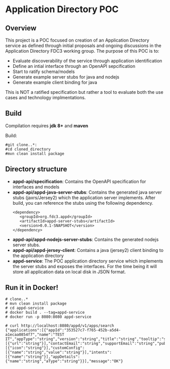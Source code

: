# Application Directory POC

## Overview
This project is a POC focused on creation of an Application Directory service as defined through initial proposals and
ongoing discussions in the Application Directory FDC3 working group.  The purpose of this POC is to:
* Evaluate discoverability of the service through application identification
* Define an intial interface through an OpenAPI sepcification
* Start to ratify schema/models
* Generate example server stubs for java and nodejs
* Generate example client binding for java

This is NOT a ratified specification but rather a tool to evaluate both the use cases and technology implmentations.


## Build

Compilation requires **jdk 8+** and **maven**

Build:

    #git clone..*:
    #cd cloned_directory
    #mvn clean install package


## Directory structure

*  **appd-api/specification**:
    Contains the OpenAPI specification for interfaces and models
*  **appd-api/appd-java-server-stubs**:
    Contains the generated java server stubs (jaxrs/Jersey2) which the application server implements.  After build, you can reference the stubs using the following dependency.
     ```
     <dependency>
        <groupId>org.fdc3.appd</groupId>
        <artifactId>appd-server-stubs</artifactId>
        <version>0.0.1-SNAPSHOT</version>
     </dependency>
     ```
* **appd-api/appd-nodejs-server-stubs**:
    Contains the generated nodejs server stubs.
* **appd-api/appd-jersey-client**:
    Contains a java (jersey2) client binding to the application directory
* **appd-service**:
    The POC application directory service which implements the server stubs and exposes the interfaces.
    For the time being it will store all application data on local disk in JSON format.


## Run it in Docker!

    # clone..*
    # mvn clean install package
    # cd appd-service
    # docker build . --tag=appd-service
    # docker run -p 8080:8080 appd-service

    # curl http://localhost:8080/appd/v1/apps/search
    {"applications":[{"appId":"353527c7-f765-452b-a5d4-a1ecaa0854f7","name":"TEST IT","appType":"string","version":"string","title":"string","tooltip":"string","description":"string","images":[{"url":"string"}],"contactEmail":"string","supportEmail":"string","publisher":"string","icons":[{"icon":"string"}],"customConfig":[{"name":"string","value":"string"}],"intents":[{"name":"string"}],"appDetails":{"name":"string","aType":"string"}}],"message":"OK"}
